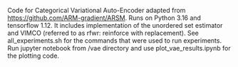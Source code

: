 Code for Categorical Variational Auto-Encoder adapted from https://github.com/ARM-gradient/ARSM.
Runs on Python 3.16 and tensorflow 1.12.
It includes implementation of the unordered set estimator and VIMCO (referred to as rfwr: reinforce with replacement).
See all_experiments.sh for the commands that were used to run experiments.
Run jupyter notebook from /vae directory and use plot_vae_results.ipynb for the plotting code.